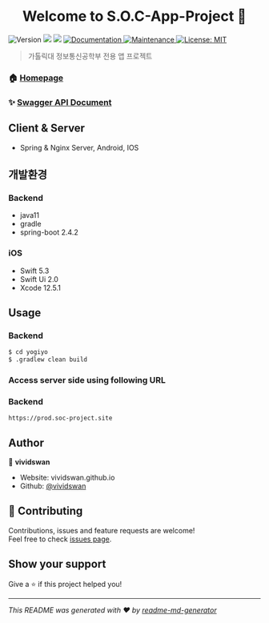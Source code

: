 <h1 align="center">Welcome to S.O.C-App-Project 👋</h1>
<p>
  <img alt="Version" src="https://img.shields.io/badge/version-1.0.0-blue.svg?cacheSeconds=2592000" />
  <img src="https://img.shields.io/badge/npm-%3E%3D5.5.0-blue.svg" />
  <img src="https://img.shields.io/badge/node-%3E%3D9.3.0-blue.svg" />
  <a href="https://prod.soc-project.site/swagger-ui/index.html" target="_blank">
    <img alt="Documentation" src="https://img.shields.io/badge/documentation-yes-brightgreen.svg" />
  </a>
  <a href="https://github.com/kefranabg/readme-md-generator/graphs/commit-activity" target="_blank">
    <img alt="Maintenance" src="https://img.shields.io/badge/Maintained%3F-yes-green.svg" />
  </a>
  <a href="#" target="_blank">
    <img alt="License: MIT" src="https://img.shields.io/github/license/vividswan/S.O.C-App-Project" />
  </a>
</p>

> 가톨릭대 정보통신공학부 전용 앱 프로젝트

### 🏠 [Homepage](https://github.com/S-O-C-Develop/S.O.C-App-Project)

### ✨ [Swagger API Document](https://prod.soc-project.site/swagger-ui/index.html)

## Client & Server

- Spring & Nginx Server, Android, IOS

## 개발환경

### Backend
- java11
- gradle
- spring-boot 2.4.2

### iOS
- Swift 5.3
- Swift Ui 2.0
- Xcode 12.5.1

## Usage


### Backend
```sh
$ cd yogiyo
$ .gradlew clean build
```

### Access server side using following URL

### Backend
```
https://prod.soc-project.site
```

## Author

👤 **vividswan**

* Website: vividswan.github.io
* Github: [@vividswan](https://github.com/vividswan)

## 🤝 Contributing

Contributions, issues and feature requests are welcome!<br />Feel free to check [issues page](https://github.com/S-O-C-Develop/S.O.C-App-Project/issues). 

## Show your support

Give a ⭐️ if this project helped you!

***
_This README was generated with ❤️ by [readme-md-generator](https://github.com/kefranabg/readme-md-generator)_
